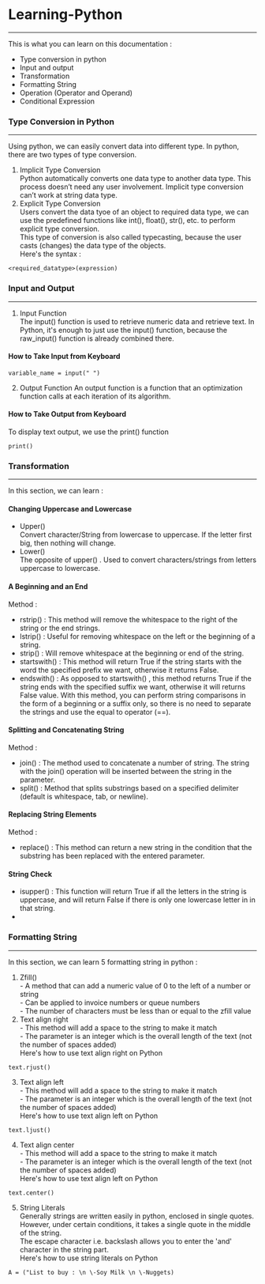 # Learning-Python
-----
This is what you can learn on this documentation :
* Type conversion in python
* Input and output
* Transformation
* Formatting String
* Operation (Operator and Operand)
* Conditional Expression
### Type Conversion in Python
-----
Using python, we can easily convert data into different type. In python, there are two types of type conversion.
1. Implicit Type Conversion </br>
Python automatically converts one data type to another data type. This process doesn’t need any user involvement. Implicit type conversion can’t work at string data type.
2. Explicit Type Conversion </br>
Users convert the data tyoe of an object to required data type, we can use the predefined functions like int(), float(), str(), etc. to perform explicit type conversion. </br>
This type of conversion is also called typecasting, because the user casts (changes) the data type of the objects. </br>
Here's the syntax :
``` 
<required_datatype>(expression)
``` 
### Input and Output
-----
1. Input Function</br>
The input() function is used to retrieve numeric data and retrieve text. In Python, it's enough to just use the input() function, because the raw_input() function is already combined there. </br>
#### How to Take Input from Keyboard
``` 
variable_name = input(" ")
``` 
2. Output Function
An output function is a function that an optimization function calls at each iteration of its algorithm. </br>
#### How to Take Output from Keyboard
To display text output, we use the print() function
``` 
print()
``` 
### Transformation
-----
In this section, we can learn :
#### Changing Uppercase and Lowercase
* Upper() </br>
Convert character/String from lowercase to uppercase. If the letter first big, then nothing will change. </br>
* Lower() </br>
The opposite of upper() . Used to convert characters/strings from letters uppercase to lowercase. </br>
#### A Beginning and an End
Method : </br>
* rstrip() : This method will remove the whitespace to the right of the string or the end strings.
* lstrip() : Useful for removing whitespace on the left or the beginning of a string.
* strip() : Will remove whitespace at the beginning or end of the string.
* startswith() : This method will return True if the string starts with the word the specified prefix we want, otherwise it returns False.
* endswith() : As opposed to startswith() , this method returns True if the string ends with the specified suffix we want, otherwise it will returns False value. With this method, you can perform string comparisons in the form of a beginning or a suffix only, so there is no need to separate the strings and use the equal to operator (==).
#### Splitting and Concatenating String
Method :
* join() : The method used to concatenate a number of string. The string with the join() operation will be inserted between the string in the parameter.
* split() : Method that splits substrings based on a specified delimiter (default is whitespace, tab, or newline).
#### Replacing String Elements
Method :
* replace() : This method can return a new string in the condition that the substring has been replaced with the entered parameter.
#### String Check
* isupper() : This function will return True if all the letters in the string is uppercase, and will return False if there is only one lowercase letter in in that string.
* 
### Formatting String
-----
In this section, we can learn 5 formatting string in python :
1. Zfill() </br>
\- A method that can add a numeric value of 0 to the left of a number or string </br>
\- Can be applied to invoice numbers or queue numbers </br>
\- The number of characters must be less than or equal to the zfill value </br>
2. Text align right </br>
\- This method will add a space to the string to make it match </br>
\- The parameter is an integer which is the overall length of the text (not the number of spaces added) </br>
Here's how to use text align right on Python </br>
``` 
text.rjust()
``` 
3. Text align left </br>
\- This method will add a space to the string to make it match </br>
\- The parameter is an integer which is the overall length of the text (not the number of spaces added) </br>
Here's how to use text align left on Python </br>
``` 
text.ljust()
``` 
4. Text align center </br>
\- This method will add a space to the string to make it match </br>
\- The parameter is an integer which is the overall length of the text (not the number of spaces added) </br>
Here's how to use text align left on Python </br>
``` 
text.center()
``` 
5. String Literals </br>
Generally strings are written easily in python, enclosed in single quotes. However, under certain conditions, it takes a single quote in the middle of the string. </br>
The escape character i.e. backslash allows you to enter the 'and' character in the string part. </br>
Here's how to use string literals on Python </br>
``` 
A = ("List to buy : \n \-Soy Milk \n \-Nuggets)
``` 
